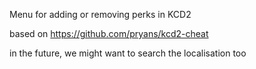 Menu for adding or removing perks in KCD2

based on https://github.com/pryans/kcd2-cheat

in the future, we might want to search the localisation too